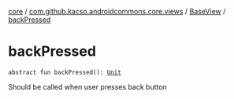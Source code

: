[core](../../index.md) / [com.github.kacso.androidcommons.core.views](../index.md) / [BaseView](index.md) / [backPressed](./back-pressed.md)

# backPressed

`abstract fun backPressed(): `[`Unit`](https://kotlinlang.org/api/latest/jvm/stdlib/kotlin/-unit/index.html)

Should be called when user presses back button

